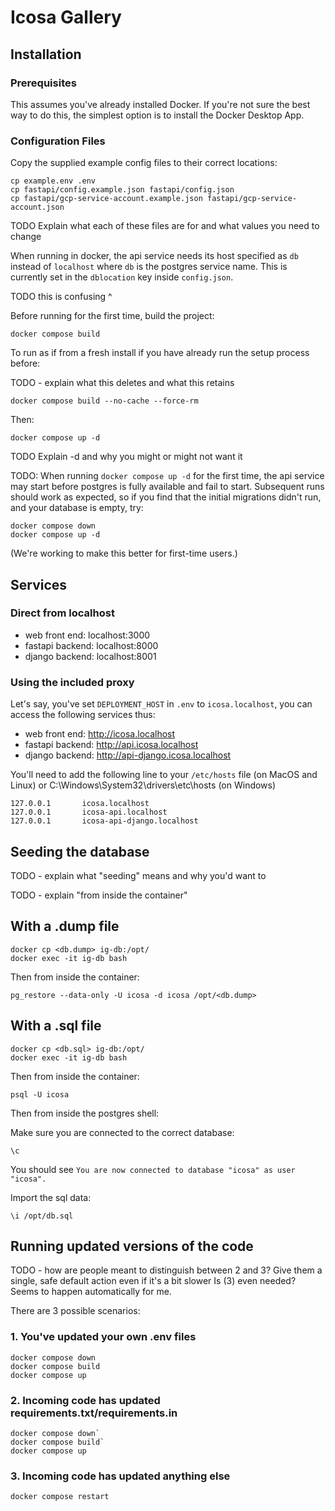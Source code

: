 # Icosa Gallery

## Installation

### Prerequisites

This assumes you've already installed Docker.
If you're not sure the best way to do this, the simplest option is to install the Docker Desktop App.

### Configuration Files

Copy the supplied example config files to their correct locations:

```
cp example.env .env
cp fastapi/config.example.json fastapi/config.json
cp fastapi/gcp-service-account.example.json fastapi/gcp-service-account.json
```

TODO Explain what each of these files are for and what values you need to change

When running in docker, the api service needs its host specified as `db` instead of `localhost` where `db` is the postgres service name.
This is currently set in the `dblocation` key inside `config.json`.

TODO this is confusing ^

Before running for the first time, build the project:

`docker compose build`

To run as if from a fresh install if you have already run the setup process before:

TODO - explain what this deletes and what this retains

`docker compose build --no-cache --force-rm`

Then:

`docker compose up -d`

TODO Explain -d and why you might or might not want it

TODO: When running  `docker compose up -d` for the first time, the api service may start before postgres is fully available and fail to start. Subsequent runs should work as expected, so if you find that the initial migrations didn't run, and your database is empty, try:

```
docker compose down
docker compose up -d
```

(We're working to make this better for first-time users.)

## Services

### Direct from localhost

- web front end: localhost:3000
- fastapi backend: localhost:8000
- django backend: localhost:8001

### Using the included proxy

Let's say, you've set `DEPLOYMENT_HOST` in `.env` to `icosa.localhost`, you can access the following services thus:

- web front end: http://icosa.localhost
- fastapi backend: http://api.icosa.localhost
- django backend: http://api-django.icosa.localhost

You'll need to add the following line to your `/etc/hosts` file (on MacOS and Linux)
or C:\Windows\System32\drivers\etc\hosts (on Windows)

```
127.0.0.1       icosa.localhost
127.0.0.1       icosa-api.localhost
127.0.0.1       icosa-api-django.localhost
```

## Seeding the database

TODO - explain what "seeding" means and why you'd want to

TODO - explain "from inside the container"

## With a .dump file

```
docker cp <db.dump> ig-db:/opt/
docker exec -it ig-db bash
```

Then from inside the container:

`pg_restore --data-only -U icosa -d icosa /opt/<db.dump>`

## With a .sql file

```
docker cp <db.sql> ig-db:/opt/
docker exec -it ig-db bash
```

Then from inside the container:

`psql -U icosa`

Then from inside the postgres shell:

Make sure you are connected to the correct database:

`\c`

You should see `You are now connected to database "icosa" as user "icosa".`

Import the sql data:

`\i /opt/db.sql`


## Running updated versions of the code

TODO - how are people meant to distinguish between 2 and 3?
Give them a single, safe default action even if it's a bit slower
Is (3) even needed? Seems to happen automatically for me.

There are 3 possible scenarios:


### 1. You've updated your own .env files

```
docker compose down
docker compose build
docker compose up
```

### 2. Incoming code has updated requirements.txt/requirements.in

```
docker compose down`
docker compose build`
docker compose up
```

### 3. Incoming code has updated anything else

`docker compose restart`
